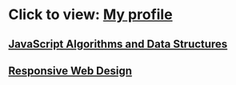 # Click to view: <a href="https://www.freecodecamp.org/wetresfall">My profile</a>

## <a href="">JavaScript Algorithms and Data Structures</a>
## <a href="https://www.freecodecamp.org/certification/wetresfall/responsive-web-design">Responsive Web Design</a>
